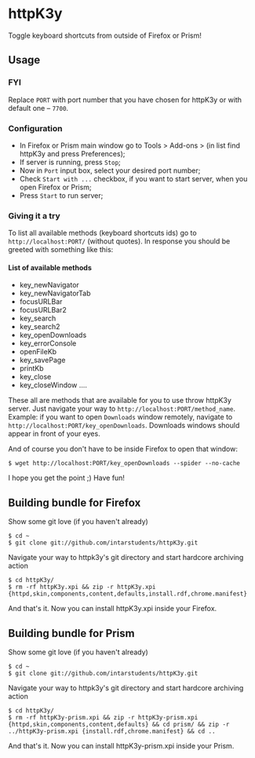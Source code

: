 httpK3y
=======

Toggle keyboard shortcuts from outside of Firefox or Prism!

Usage
-----

### FYI

Replace `PORT` with port number that you have chosen for httpK3y or with default one – `7700`.

### Configuration

+ In Firefox or Prism main window go to Tools > Add-ons > (in list find httpK3y and press Preferences);
+ If server is running, press `Stop`;
+ Now in `Port` input box, select your desired port number;
+ Check `Start with ...` checkbox, if you want to start server, when you open Firefox or Prism;
+ Press `Start` to run server;

### Giving it a try

To list all available methods (keyboard shortcuts ids) go to `http://localhost:PORT/` (without quotes). In response you should be greeted with something like this:

#### List of available methods

* key_newNavigator
* key_newNavigatorTab
* focusURLBar
* focusURLBar2
* key_search
* key_search2
* key_openDownloads
* key_errorConsole
* openFileKb
* key_savePage
* printKb
* key_close
* key_closeWindow
....

These all are methods that are available for you to use throw httpK3y server. Just navigate your way to `http://localhost:PORT/method_name`. Example: if you want to open `Downloads` window remotely, navigate to `http://localhost:PORT/key_openDownloads`. Downloads windows should appear in front of your eyes.

And of course you don't have to be inside Firefox to open that window:

    $ wget http://localhost:PORT/key_openDownloads --spider --no-cache
    
I hope you get the point ;)
Have fun!

Building bundle for Firefox
---------------------------

Show some git love (if you haven't already)

    $ cd ~
    $ git clone git://github.com/intarstudents/httpK3y.git

Navigate your way to httpk3y's git directory and start hardcore archiving action

    $ cd httpK3y/
    $ rm -rf httpK3y.xpi && zip -r httpK3y.xpi {httpd,skin,components,content,defaults,install.rdf,chrome.manifest}
    
And that's it. Now you can install httpK3y.xpi inside your Firefox.

Building bundle for Prism
-------------------------

Show some git love (if you haven't already)

    $ cd ~
    $ git clone git://github.com/intarstudents/httpK3y.git
    
Navigate your way to httpk3y's git directory and start hardcore archiving action

    $ cd httpK3y/
    $ rm -rf httpK3y-prism.xpi && zip -r httpK3y-prism.xpi {httpd,skin,components,content,defaults} && cd prism/ && zip -r ../httpK3y-prism.xpi {install.rdf,chrome.manifest} && cd ..

And that's it. Now you can install httpK3y-prism.xpi inside your Prism.
